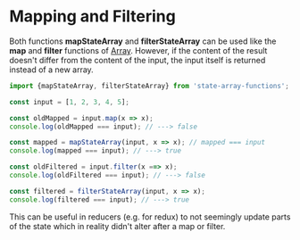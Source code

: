 # Mapping and Filtering

Both functions **mapStateArray** and **filterStateArray** can be used like the **map** and **filter** functions of [Array](https://developer.mozilla.org/de/docs/Web/JavaScript/Reference/Global_Objects/Array). However, if the content of the result doesn't differ from the content of the input, the input itself is returned instead of a new array.

```js
import {mapStateArray, filterStateArray} from 'state-array-functions';

const input = [1, 2, 3, 4, 5];

const oldMapped = input.map(x => x);
console.log(oldMapped === input); // ---> false

const mapped = mapStateArray(input, x => x); // mapped === input
console.log(mapped === input); // ---> true

const oldFiltered = input.filter(x ==> x);
console.log(oldFiltered === input); // ---> false

const filtered = filterStateArray(input, x => x);
console.log(filtered === input); // ---> true
```

This can be useful in reducers (e.g. for redux) to not seemingly update parts of the state which in reality didn't alter after a map or filter.